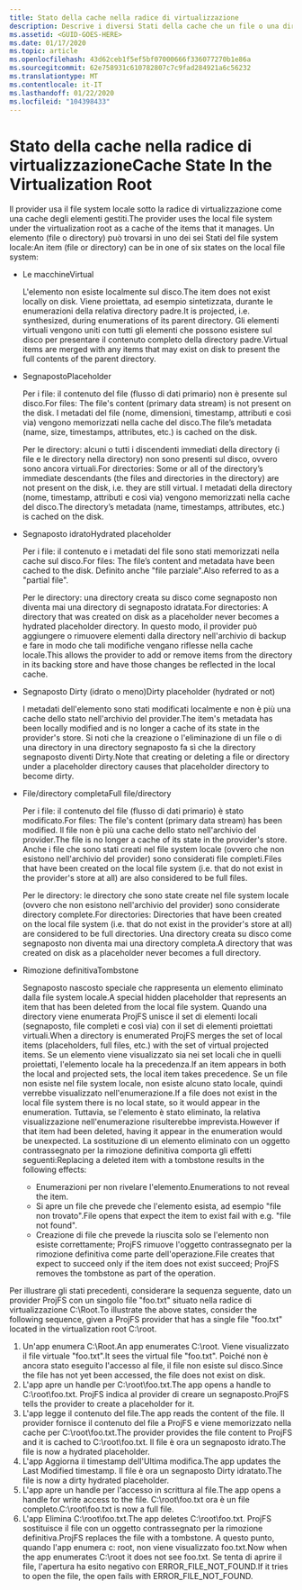 ```yaml
---
title: Stato della cache nella radice di virtualizzazione
description: Descrive i diversi Stati della cache che un file o una directory gestita dal provider può avere.
ms.assetid: <GUID-GOES-HERE>
ms.date: 01/17/2020
ms.topic: article
ms.openlocfilehash: 43d62ceb1f5ef5bf07000666f336077270b1e86a
ms.sourcegitcommit: 62e758931c610782807c7c9fad284921a6c56232
ms.translationtype: MT
ms.contentlocale: it-IT
ms.lasthandoff: 01/22/2020
ms.locfileid: "104398433"
---
```

# <a name="cache-state-in-the-virtualization-root"></a><span data-ttu-id="a16a2-103">Stato della cache nella radice di virtualizzazione</span><span class="sxs-lookup"><span data-stu-id="a16a2-103">Cache State In the Virtualization Root</span></span>

<span data-ttu-id="a16a2-104">Il provider usa il file system locale sotto la radice di virtualizzazione come una cache degli elementi gestiti.</span><span class="sxs-lookup"><span data-stu-id="a16a2-104">The provider uses the local file system under the virtualization root as a cache of the items that it manages.</span></span>  <span data-ttu-id="a16a2-105">Un elemento (file o directory) può trovarsi in uno dei sei Stati del file system locale:</span><span class="sxs-lookup"><span data-stu-id="a16a2-105">An item (file or directory) can be in one of six states on the local file system:</span></span>

* <span data-ttu-id="a16a2-106">Le macchine</span><span class="sxs-lookup"><span data-stu-id="a16a2-106">Virtual</span></span>

  <span data-ttu-id="a16a2-107">L'elemento non esiste localmente sul disco.</span><span class="sxs-lookup"><span data-stu-id="a16a2-107">The item does not exist locally on disk.</span></span>  <span data-ttu-id="a16a2-108">Viene proiettata, ad esempio sintetizzata, durante le enumerazioni della relativa directory padre.</span><span class="sxs-lookup"><span data-stu-id="a16a2-108">It is projected, i.e. synthesized, during enumerations of its parent directory.</span></span>  <span data-ttu-id="a16a2-109">Gli elementi virtuali vengono uniti con tutti gli elementi che possono esistere sul disco per presentare il contenuto completo della directory padre.</span><span class="sxs-lookup"><span data-stu-id="a16a2-109">Virtual items are merged with any items that may exist on disk to present the full contents of the parent directory.</span></span>

* <span data-ttu-id="a16a2-110">Segnaposto</span><span class="sxs-lookup"><span data-stu-id="a16a2-110">Placeholder</span></span>

  <span data-ttu-id="a16a2-111">Per i file: il contenuto del file (flusso di dati primario) non è presente sul disco.</span><span class="sxs-lookup"><span data-stu-id="a16a2-111">For files: The file's content (primary data stream) is not present on the disk.</span></span>  <span data-ttu-id="a16a2-112">I metadati del file (nome, dimensioni, timestamp, attributi e così via) vengono memorizzati nella cache del disco.</span><span class="sxs-lookup"><span data-stu-id="a16a2-112">The file’s metadata (name, size, timestamps, attributes, etc.) is cached on the disk.</span></span>
  
  <span data-ttu-id="a16a2-113">Per le directory: alcuni o tutti i discendenti immediati della directory (i file e le directory nella directory) non sono presenti sul disco, ovvero sono ancora virtuali.</span><span class="sxs-lookup"><span data-stu-id="a16a2-113">For directories: Some or all of the directory’s immediate descendants (the files and directories in the directory) are not present on the disk, i.e. they are still virtual.</span></span>  <span data-ttu-id="a16a2-114">I metadati della directory (nome, timestamp, attributi e così via) vengono memorizzati nella cache del disco.</span><span class="sxs-lookup"><span data-stu-id="a16a2-114">The directory’s metadata (name, timestamps, attributes, etc.) is cached on the disk.</span></span>

* <span data-ttu-id="a16a2-115">Segnaposto idrato</span><span class="sxs-lookup"><span data-stu-id="a16a2-115">Hydrated placeholder</span></span>

  <span data-ttu-id="a16a2-116">Per i file: il contenuto e i metadati del file sono stati memorizzati nella cache sul disco.</span><span class="sxs-lookup"><span data-stu-id="a16a2-116">For files: The file’s content and metadata have been cached to the disk.</span></span>  <span data-ttu-id="a16a2-117">Definito anche "file parziale".</span><span class="sxs-lookup"><span data-stu-id="a16a2-117">Also referred to as a "partial file".</span></span>
  
  <span data-ttu-id="a16a2-118">Per le directory: una directory creata su disco come segnaposto non diventa mai una directory di segnaposto idratata.</span><span class="sxs-lookup"><span data-stu-id="a16a2-118">For directories: A directory that was created on disk as a placeholder never becomes a hydrated placeholder directory.</span></span>  <span data-ttu-id="a16a2-119">In questo modo, il provider può aggiungere o rimuovere elementi dalla directory nell'archivio di backup e fare in modo che tali modifiche vengano riflesse nella cache locale.</span><span class="sxs-lookup"><span data-stu-id="a16a2-119">This allows the provider to add or remove items from the directory in its backing store and have those changes be reflected in the local cache.</span></span>

* <span data-ttu-id="a16a2-120">Segnaposto Dirty (idrato o meno)</span><span class="sxs-lookup"><span data-stu-id="a16a2-120">Dirty placeholder (hydrated or not)</span></span>

  <span data-ttu-id="a16a2-121">I metadati dell'elemento sono stati modificati localmente e non è più una cache dello stato nell'archivio del provider.</span><span class="sxs-lookup"><span data-stu-id="a16a2-121">The item's metadata has been locally modified and is no longer a cache of its state in the provider's store.</span></span> <span data-ttu-id="a16a2-122">Si noti che la creazione o l'eliminazione di un file o di una directory in una directory segnaposto fa sì che la directory segnaposto diventi Dirty.</span><span class="sxs-lookup"><span data-stu-id="a16a2-122">Note that creating or deleting a file or directory under a placeholder directory causes that placeholder directory to become dirty.</span></span>

* <span data-ttu-id="a16a2-123">File/directory completa</span><span class="sxs-lookup"><span data-stu-id="a16a2-123">Full file/directory</span></span>

  <span data-ttu-id="a16a2-124">Per i file: il contenuto del file (flusso di dati primario) è stato modificato.</span><span class="sxs-lookup"><span data-stu-id="a16a2-124">For files: The file's content (primary data stream) has been modified.</span></span>  <span data-ttu-id="a16a2-125">Il file non è più una cache dello stato nell'archivio del provider.</span><span class="sxs-lookup"><span data-stu-id="a16a2-125">The file is no longer a cache of its state in the provider's store.</span></span>  <span data-ttu-id="a16a2-126">Anche i file che sono stati creati nel file system locale (ovvero che non esistono nell'archivio del provider) sono considerati file completi.</span><span class="sxs-lookup"><span data-stu-id="a16a2-126">Files that have been created on the local file system (i.e. that do not exist in the provider's store at all) are also considered to be full files.</span></span>
  
  <span data-ttu-id="a16a2-127">Per le directory: le directory che sono state create nel file system locale (ovvero che non esistono nell'archivio del provider) sono considerate directory complete.</span><span class="sxs-lookup"><span data-stu-id="a16a2-127">For directories: Directories that have been created on the local file system (i.e. that do not exist in the provider's store at all) are considered to be full directories.</span></span>  <span data-ttu-id="a16a2-128">Una directory creata su disco come segnaposto non diventa mai una directory completa.</span><span class="sxs-lookup"><span data-stu-id="a16a2-128">A directory that was created on disk as a placeholder never becomes a full directory.</span></span>
  
* <span data-ttu-id="a16a2-129">Rimozione definitiva</span><span class="sxs-lookup"><span data-stu-id="a16a2-129">Tombstone</span></span>

  <span data-ttu-id="a16a2-130">Segnaposto nascosto speciale che rappresenta un elemento eliminato dalla file system locale.</span><span class="sxs-lookup"><span data-stu-id="a16a2-130">A special hidden placeholder that represents an item that has been deleted from the local file system.</span></span>  <span data-ttu-id="a16a2-131">Quando una directory viene enumerata ProjFS unisce il set di elementi locali (segnaposto, file completi e così via) con il set di elementi proiettati virtuali.</span><span class="sxs-lookup"><span data-stu-id="a16a2-131">When a directory is enumerated ProjFS merges the set of local items (placeholders, full files, etc.) with the set of virtual projected items.</span></span>  <span data-ttu-id="a16a2-132">Se un elemento viene visualizzato sia nei set locali che in quelli proiettati, l'elemento locale ha la precedenza.</span><span class="sxs-lookup"><span data-stu-id="a16a2-132">If an item appears in both the local and projected sets, the local item takes precedence.</span></span>  <span data-ttu-id="a16a2-133">Se un file non esiste nel file system locale, non esiste alcuno stato locale, quindi verrebbe visualizzato nell'enumerazione.</span><span class="sxs-lookup"><span data-stu-id="a16a2-133">If a file does not exist in the local file system there is no local state, so it would appear in the enumeration.</span></span>  <span data-ttu-id="a16a2-134">Tuttavia, se l'elemento è stato eliminato, la relativa visualizzazione nell'enumerazione risulterebbe imprevista.</span><span class="sxs-lookup"><span data-stu-id="a16a2-134">However if that item had been deleted, having it appear in the enumeration would be unexpected.</span></span>  <span data-ttu-id="a16a2-135">La sostituzione di un elemento eliminato con un oggetto contrassegnato per la rimozione definitiva comporta gli effetti seguenti:</span><span class="sxs-lookup"><span data-stu-id="a16a2-135">Replacing a deleted item with a tombstone results in the following effects:</span></span>

  * <span data-ttu-id="a16a2-136">Enumerazioni per non rivelare l'elemento.</span><span class="sxs-lookup"><span data-stu-id="a16a2-136">Enumerations to not reveal the item.</span></span>
  * <span data-ttu-id="a16a2-137">Si apre un file che prevede che l'elemento esista, ad esempio "file non trovato".</span><span class="sxs-lookup"><span data-stu-id="a16a2-137">File opens that expect the item to exist fail with e.g. "file not found".</span></span>
  * <span data-ttu-id="a16a2-138">Creazione di file che prevede la riuscita solo se l'elemento non esiste correttamente; ProjFS rimuove l'oggetto contrassegnato per la rimozione definitiva come parte dell'operazione.</span><span class="sxs-lookup"><span data-stu-id="a16a2-138">File creates that expect to succeed only if the item does not exist succeed; ProjFS removes the tombstone as part of the operation.</span></span>

<span data-ttu-id="a16a2-139">Per illustrare gli stati precedenti, considerare la sequenza seguente, dato un provider ProjFS con un singolo file "foo.txt" situato nella radice di virtualizzazione C:\Root.</span><span class="sxs-lookup"><span data-stu-id="a16a2-139">To illustrate the above states, consider the following sequence, given a ProjFS provider that has a single file "foo.txt" located in the virtualization root C:\root.</span></span>

1. <span data-ttu-id="a16a2-140">Un'app enumera C:\Root.</span><span class="sxs-lookup"><span data-stu-id="a16a2-140">An app enumerates C:\root.</span></span>  <span data-ttu-id="a16a2-141">Viene visualizzato il file virtuale "foo.txt".</span><span class="sxs-lookup"><span data-stu-id="a16a2-141">It sees the virtual file "foo.txt".</span></span>  <span data-ttu-id="a16a2-142">Poiché non è ancora stato eseguito l'accesso al file, il file non esiste sul disco.</span><span class="sxs-lookup"><span data-stu-id="a16a2-142">Since the file has not yet been accessed, the file does not exist on disk.</span></span>
1. <span data-ttu-id="a16a2-143">L'app apre un handle per C:\root\foo.txt.</span><span class="sxs-lookup"><span data-stu-id="a16a2-143">The app opens a handle to C:\root\foo.txt.</span></span>  <span data-ttu-id="a16a2-144">ProjFS indica al provider di creare un segnaposto.</span><span class="sxs-lookup"><span data-stu-id="a16a2-144">ProjFS tells the provider to create a placeholder for it.</span></span>
1. <span data-ttu-id="a16a2-145">L'app legge il contenuto del file.</span><span class="sxs-lookup"><span data-stu-id="a16a2-145">The app reads the content of the file.</span></span>  <span data-ttu-id="a16a2-146">Il provider fornisce il contenuto del file a ProjFS e viene memorizzato nella cache per C:\root\foo.txt.</span><span class="sxs-lookup"><span data-stu-id="a16a2-146">The provider provides the file content to ProjFS and it is cached to C:\root\foo.txt.</span></span>  <span data-ttu-id="a16a2-147">Il file è ora un segnaposto idrato.</span><span class="sxs-lookup"><span data-stu-id="a16a2-147">The file is now a hydrated placeholder.</span></span>
1. <span data-ttu-id="a16a2-148">L'app Aggiorna il timestamp dell'Ultima modifica.</span><span class="sxs-lookup"><span data-stu-id="a16a2-148">The app updates the Last Modified timestamp.</span></span>  <span data-ttu-id="a16a2-149">Il file è ora un segnaposto Dirty idratato.</span><span class="sxs-lookup"><span data-stu-id="a16a2-149">The file is now a dirty hydrated placeholder.</span></span>
1. <span data-ttu-id="a16a2-150">L'app apre un handle per l'accesso in scrittura al file.</span><span class="sxs-lookup"><span data-stu-id="a16a2-150">The app opens a handle for write access to the file.</span></span>  <span data-ttu-id="a16a2-151">C:\root\foo.txt ora è un file completo.</span><span class="sxs-lookup"><span data-stu-id="a16a2-151">C:\root\foo.txt is now a full file.</span></span>
1. <span data-ttu-id="a16a2-152">L'app Elimina C:\root\foo.txt.</span><span class="sxs-lookup"><span data-stu-id="a16a2-152">The app deletes C:\root\foo.txt.</span></span>  <span data-ttu-id="a16a2-153">ProjFS sostituisce il file con un oggetto contrassegnato per la rimozione definitiva.</span><span class="sxs-lookup"><span data-stu-id="a16a2-153">ProjFS replaces the file with a tombstone.</span></span>  <span data-ttu-id="a16a2-154">A questo punto, quando l'app enumera c: root, non viene visualizzato foo.txt.</span><span class="sxs-lookup"><span data-stu-id="a16a2-154">Now when the app enumerates C:\root it does not see foo.txt.</span></span>  <span data-ttu-id="a16a2-155">Se tenta di aprire il file, l'apertura ha esito negativo con ERROR_FILE_NOT_FOUND.</span><span class="sxs-lookup"><span data-stu-id="a16a2-155">If it tries to open the file, the open fails with ERROR_FILE_NOT_FOUND.</span></span>
